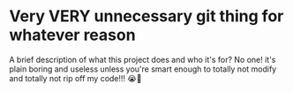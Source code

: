 # Very VERY unnecessary git thing for whatever reason

A brief description of what this project does and who it's for?
No one!
it's plain boring and useless
unless you're smart enough to totally not modify and totally not rip off my code!!! 😭🙏

